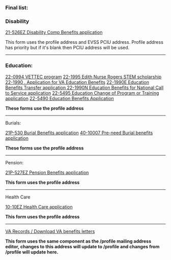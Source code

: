 
### **Final list:**

### Disability

[21-526EZ Disability Comp Benefits application](https://staging.va.gov/disability/file-disability-claim-form-21-526ez/veteran-information)

This form uses the profile address and EVSS PCIU address. Profile address has priority but if it's blank then PCIU address will be used.

----------

### Education:

[22-0994  VETTEC program](https://staging.va.gov/education/about-gi-bill-benefits/how-to-use-benefits/vettec-high-tech-program/apply-for-vettec-form-22-0994/introduction)
[22-1995  Edith Nurse Rogers STEM scholarship](https://staging.va.gov/education/apply-for-education-benefits/application/1995/introduction)
[22-1990 . Application for VA Education Benefits](https://staging.va.gov/education/apply-for-education-benefits/application/1990/introduction)
[22-1990E  Education Benefits Transfer application  ](https://staging.va.gov/education/apply-for-education-benefits/application/1990E/introduction)
[22-1990N  Education Benefits for National Call to Service application](https://staging.va.gov/education/apply-for-education-benefits/application/1990N/introduction)
[22-5495  Education Change of Program or Training application](https://staging.va.gov/education/apply-for-education-benefits/application/5495/introduction)
[22-5490  Education Benefits Application ](https://staging.va.gov/education/apply-for-education-benefits/application/5490/introduction)

**These forms use the profile address**

----------

Burials:

[21P-530   Burial Benefits application](https://staging.va.gov/burials-and-memorials/application/530/introduction)
[40-10007  Pre-need Burial benefits application](https://staging.va.gov/burials-and-memorials/pre-need/form-10007-apply-for-eligibility/burial-benefits)

**These forms use the profile address**

----------

Pension:

[21P-527EZ  Pension Benefits application](https://staging.va.gov/pension/application/527EZ/introduction)

**This form uses the profile address**

----------

Health Care

[10-10EZ  Health Care application](https://staging.va.gov/health-care/apply/application/introduction)

**This form uses the profile address**

----------

[VA Records / Download VA benefits letters](https://staging.va.gov/records/download-va-letters/letters/confirm-address)

**This form uses the same component as the /profile mailing address editor, changes to this address will update to /profile and changes from /profile will update here.**
